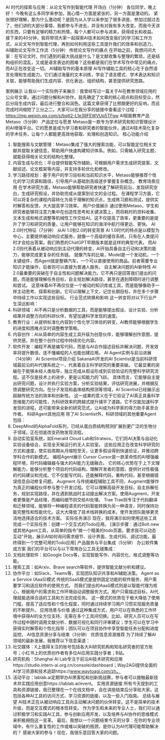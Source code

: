 AI 时代的探索与应用：从论文写作到智能代理
开场白（1分钟）
各位同学，晚上好！
今晚有这么多同学来参加，我心情一方面是紧张的，另一方面是激动的。
紧张很好理解，那为什么激动呢？是因为从入学以来参加了很多讲座，参加过就过去了，他们讲的大部分事情，我都参与不进去，并没有对我有多大改变。而我今天讲的东西，只要有足够的精力和热情，每个人都可以参与进来，获得成长和收益。
接下来的40分钟，我将带领大家一起探索AI技术如何改变我们的学习和工作方式，从论文写作到智能代理，再到如何利用这些工具提升我们的效率和创造力。
AI辅助论文写作工作流（5分钟）
传统论文写作的痛点
在开始之前，我想问问大家：在写论文时，你们遇到的最大挑战是什么？是文献收集与整理的繁琐，还是结构组织的混乱，又或是语言表达的困难？这些都是我们在学术写作中常见的痛点，而AI正在改变这一切。
AI辅助写作的基本原理
AI写作辅助工具的核心在于自然语言处理和生成能力。它们通过海量的文本训练，学会了语言模式、学术表达和知识关联，能够帮助我们生成内容、优化表达、组织结构，甚至提供研究思路。

案例展示
让我以一个实际例子来展示：我曾经写过一篇关于AI在教育领域应用的公众号文章。通过问题分解和AI协作，我先确定了文章的核心观点和目标受众，然后分段生成内容，最后进行整合和润色。这篇文章获得了比预期更好的反响，而且完成时间缩短了三分之二。大家可以在我分享的链接中查看这个过程：https://mp.weixin.qq.com/s/bqtI2-L1e39FEWVUp5TFgw
AI赋能教育产品Metaso（5分钟）
产品定位与愿景
Metaso是一款专为学术研究和知识管理设计的AI增强平台。它的愿景是成为学习者和研究者的智能伙伴，通过AI技术简化复杂的学术任务，让每个人都能更高效地获取、处理和创造知识。
核心功能介绍
1. 智能搜索与文献管理：Metaso集成了强大的搜索功能，可以智能定位相关文献并提取关键信息，帮助用户快速构建知识体系。例如，只需输入研究主题，就能获得相关论文的结构化整理。
2. 内容生成与优化：平台提供智能写作辅助，可根据用户需求生成研究提案、文献综述、论文框架等内容，并支持多轮优化和修改。
3. 学习路径规划：基于用户的学习目标和当前知识水平，Metaso能够推荐个性化的学习资源和路径，引导用户从基础到高级逐步掌握复杂概念。
教育场景应用
在学术研究方面，Metaso能够帮助研究者快速了解研究前沿，发现研究空白，生成研究假设，并协助完成从提案到论文的全过程。
在课程学习方面，它可以将复杂的课程内容转化为易于理解的知识点，生成练习题和测试，提供实时解答和反馈，大大提高学习效率。
用户价值展示
通过使用Metaso，学生和研究者能够将注意力集中在创造性思考和关键决策上，而将耗时的资料收集、文本生成和格式调整等机械性工作交给AI。这不仅提高了效率，更重要的是提升了学习和研究的质量，让用户能够在知识的海洋中航行得更远、更快。
AI 2.0时代特征（7分钟）
从AI 1.0到2.0的转变背景
AI 1.0时代的特点是以模型为中心，主要提供被动响应式服务，就像一个高级的缓存系统，只有在人类提问时才会给出答案。我们熟悉的ChatGPT早期版本就是这样的典型代表。
而AI 2.0则代表着从被动响应到主动代理的转变，AI开始具备自主行动和决策的能力，能够完成更复杂的任务链。
就像汽车的比喻，Model是一个发动机，一个关键组件，而Agent就是整辆汽车，一个可以直接使用的商品。前者需要专业知识才能操作，后者则可以直接为普通人服务。
自主解决问题的AI新特性
AI 2.0最重要的突破在于自主性和问题解决能力。它不再只是回答我们提出的问题，而是能够理解任务目标，自主规划解决路径，甚至在遇到障碍时进行调整和尝试。
这意味着AI不再仅仅是一个被动的知识库或工具，而是能够像助手一样主动思考、探索和创新。它可以理解上下文，记住长期目标，并在多个步骤中持续工作以实现这些目标。
行业范式转换和影响
这一转变将对以下行业产生深远影响：
1. 科研领域：AI不再只是分析数据的工具，而是能够提出假设、设计实验、分析结果并调整方向的科研伙伴，有望加速科学发现的速度。
2. 教育行业：从提供标准化内容到个性化学习体验的转变，AI教师能够根据学生的进度和困难点实时调整教学策略。
3. 内容创作：AI从简单的内容生成工具升级为创意伙伴，能够理解创作意图，提供灵感，并在整个创作过程中持续优化内容。
4. 软件开发：编程不再是编写代码，而是与AI合作描述目标并解决问题，开发效率将提升数倍，连不懂编程的人也能创建应用。
AI Agent实例与前沿进展（14分钟）
AI Scientist项目介绍
SakanaAI开发的AI Scientist是当前科研领域最前沿的AI代理系统之一，代表着自主科学研究的重要突破。
它最显著的突破在于能够未经人类指导，独立完成从假设形成到实验验证的完整科学研究流程。这不仅是技术上的进步，更是认知能力的飞跃。
具体而言，它能够自主提出研究问题，设计并执行实验方案，分析实验结果，评估研究进展，并根据反馈调整研究方向。在分子发现和晶体结构预测等领域，AI Scientist已经展示出超越传统方法的效率和创新性。
这一成果的意义在于它验证了AI真正具备科学思维能力的可能性，为科研效率的跨越式提升铺平了道路。它不仅能加速科学发现的进程，还可能带来全新的研究范式，让AI成为科学家的得力助手甚至合作者。
科研Agent其他应用
除了AI Scientist外，科研领域的其他重要Agent包括：
1. DeepMind的AlphaFold系列，已经从蛋白质结构预测扩展到更广泛的生物分子领域，正在彻底改变药物发现流程。
2. 自动实验室系统，如Emerald Cloud Lab和Strateos，它们将AI决策与自动化实验设备结合，实现全天候运行的无人实验室。
这些应用正在改变科学研究的方式和速度，使实验周期从月缩短至天，让更多假设得到快速验证，并推动跨学科合作的新模式。
编程Agent展示
Cursor
Cursor是一款革命性的AI增强编程环境，将代码编辑器与强大的AI能力无缝融合。
它的核心优势在于上下文理解能力，能够分析整个项目的代码结构，理解开发者的意图，提供针对性极强的代码建议和完成。它不仅能写代码，还能解释代码，重构代码，甚至根据错误信息自动修复问题。
Augment
与传统编程辅助工具不同，Augment能够作为真正的编程伙伴参与整个开发过程。它可以理解高级开发目标，自主拆解任务，规划实现路径，并在遇到挑战时主动提出解决方案。使用Augment，开发者更像是产品经理，而编码细节则交给AI处理。
Trae
Trae则专注于代码翻译和迁移领域，能够将一种编程语言的代码智能转换为另一种语言，同时保持功能完整性和性能优化。这大大降低了技术栈转换的成本，使开发团队能够更灵活地选择适合的技术方案。
实际任务演示
现在，我将演示如何使用这些工具完成一个实际任务：创建一个交互式的Todo应用。
[演示步骤：通过Bolt.new或其他Agent工具，从简单的指令"做一个精美的todo页面，要求我可以动态互动"开始，展示AI如何询问需求细节、设计界面、生成代码、调试功能，最终得到一个完整可用的Todo应用]
产品服务与平台集成（5分钟）
办公软件集成方案
我们的平台可以与以下常用办公工具无缝集成：
1. 文档处理软件：如Google Docs等，实现智能写作、内容优化、格式调整等功能。
2. 搜索工具：如Arxiv、Brave search等软件，提供智能文献分析和建议。
3. 协作平台：如Slack、Teams等，实现团队知识共享和AI辅助决策。
Agent as a Service (AaaS)模式
传统的SaaS模式是提供固定功能的软件服务，用户需要学习和适应软件的使用方式。
而我们提出的AaaS模式则是以智能代理为核心，根据用户的需求和工作环境自动调整服务方式。用户只需描述目标，AI代理就能选择合适的工具和方法完成任务。
这一模式的优势在于极大降低了使用门槛，提高了适应性和个性化程度，同时通过持续学习用户习惯实现服务质量的不断提升。
应用场景与价值
通过这种集成方式，用户可以在熟悉的工作环境中获得AI的全方位支持，无需在多个工具间切换。比如，研究人员可以在写作过程中随时调用文献分析、数据可视化和同行评审建议；学生可以在学习中获得实时解答和个性化指导；团队可以在项目协作中享受智能任务分配和进度监控。
AI信息资源分享与结束（3分钟）
优质信息资源推荐
为了持续了解AI领域的最新发展，我推荐以下信息渠道：
1. 社交媒体：X上值得关注的账号包括各大AI研究机构和知名研究者的官方账号；小红书上的优质创作者有多位AI应用实践分享者；B站。
2. 研究机构：Shanghai AI Lab专注于前沿AI技术研究和应用https://studio.intern-ai.org.cn/console/dashboard；Way2AGI提供全面的AI学习资源和技术追踪https://www.waytoagi.com/zh。
3. 活动平台：lablab.ai定期举办AI黑客松和创新挑战赛，参与者可以接触最新技术并实践应用创意https://lablab.ai/event。
实用资源链接
所有今天提到的工具和资源链接，我已整理在一个在线文档中，会在讲座结束后分享给大家。这包括各种AI工具的访问方式、学习资源的链接，以及一些入门指南。
总结与展望
AI技术正在从被动响应工具向主动解决问题的伙伴转变。这不是简单的技术升级，而是交互模式的根本性转变。
作为学生和未来的专业人士，我们可以通过积极学习和实践AI工具，参与创新应用开发，以及培养与AI协作的思维模式来积极拥抱这一变革。
最后，我想以一个问题结束今天的分享：在你的专业领域中，有什么重复性的工作或难以突破的瓶颈，是你认为AI代理可能帮助解决的？
感谢大家的参与！现在，我很乐意回答大家的问题。
